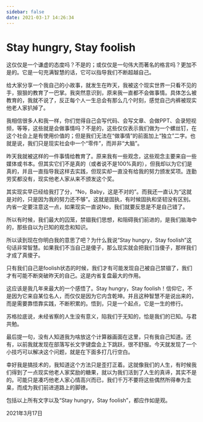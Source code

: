 ```yaml
---
sidebar: false
date: 2021-03-17 14:26:34
---
```

# Stay hungry, Stay foolish

这仅仅是一个谦虚的态度吗？不是的；或仅仅是一句伟大而著名的格言吗？更加不是的。它是一句充满智慧的话，它可以指导我们不断超越自己。

给大家分享一个我自己的小故事，就发生在昨天，我被这个现实世界一只看不见的手，狠狠的教育了一巴掌。我突然意识到，原来我一直都不会做事情。具体怎么被教育的，我就不说了，反正每个人一生总会有那么几个时刻，感觉自己内裤被现实他老人家扒掉了。

我相信很多人和我一样，你们觉得自己会写代码、会写文章、会做PPT、会录短视频，等等，这些就是会做事情吗？不是的，这些仅仅表示我们做为一个螺丝钉，在这个社会上是有使用价值的；但是我们无法在“做事情”的前面加上“独立”二字。也就是说，我们只是现实社会中一个“零件”，而并非“大脑”。

昨天我就被这样的一件事情给教育了。原来我有一些观念，这些观念主要来自一些媒体或书本。但其实它们不是真的（或者说不是100%真的），但我却以为它们是真的，并且一直指导我这样去实践，但现实却一直没有给我的努力颁发奖项。连勤劳奖都没有，现实他老人家从来不颁发这个奖。

其实现实早已经给我打了分，“No，Baby，这是不对的”。而我还一直认为“这就是对的，只是因为我的努力还不够”。这就是固执，有时候固执和坚韧没有区别。内省一定要注意这一点，如果现实一直说No，我们就要反思是不是自己错了。

所以有时候，我们最大的囚笼，禁锢我们思想，和阻碍我们前进的，是我们脑海中的，那些自以为已知的观念和知识。

所以读到现在你明白我的意思了吧？为什么我说“Stay hungry，Stay foolish”这句话非常智慧。如果我们不当自己是傻子，那么现实就会把我们当傻子，那样我们才成了真傻子。

只有我们自己是foolish状态的时候，我们才有可能发现自己被自己禁锢了，我们才有可能不断突破昨天的自己。这是内省复盘最大的作用。

这应该是我几年来最大的一个感悟了。Stay hungry，Stay foolish！信仰它，不是因为它来自某位名人，而仅仅是因为它内含乾坤。并且这种智慧不是说出来的，而是需要靠悟靠实践，不断积累的。悟到，只是一个起点，它是一生的修行。

苏格拉底说，未经省察的人生没有意义，陷我们于无知的，恰是我们的已知。与君共勉。

最后提一句，没有人知道我为啥放这个计算器画面在这里，只有我自己知道。还有，以前我就发现在部落写长文字键盘会上下跳跃，很不舒服。今天就发现了一个小技巧可以解决这个问题，就是在下面多打几行空白。

幸好我是搞技术的，我知道这个方法只是歪打正着。这就像我们的人生，有时候我们得到了一点现实他老人家奖励的糖果，就以为我们活到了人生的真谛，其实不是的。可能只是凑巧他老人家心情高兴而已，我们千万不要将这些偶然所得奉为圭臬，而成为我们前进道路上的脚镣。

包括以上所有文字以及“Stay hungry，Stay foolish”，都应作如是观。

2021年3月17日